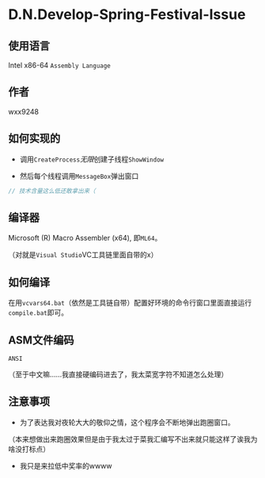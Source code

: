 # D.N.Develop-Spring-Festival-Issue

## 使用语言

Intel x86-64 `Assembly Language`

## 作者

wxx9248

## 如何实现的

* 调用`CreateProcess`*无限*创建子线程`ShowWindow`

* 然后每个线程调用`MessageBox`弹出窗口

```C++
// 技术含量这么低还敢拿出来（
```

## 编译器

Microsoft (R) Macro Assembler (x64), 即`ML64`。

（对就是`Visual Studio`VC工具链里面自带的x）

## 如何编译

在用`vcvars64.bat`（依然是工具链自带）配置好环境的命令行窗口里面直接运行`compile.bat`即可。

## ASM文件编码

`ANSI`

（至于中文嘛……我直接硬编码进去了，我太菜宽字符不知道怎么处理）

## 注意事项

* 为了表达我对夜轮大大的敬仰之情，这个程序会不断地弹出跑圈窗口。

（本来想做出来跑圈效果但是由于我太过于菜我汇编写不出来就只能这样了诶我为啥没打标点）

* 我只是来拉低中奖率的wwww
